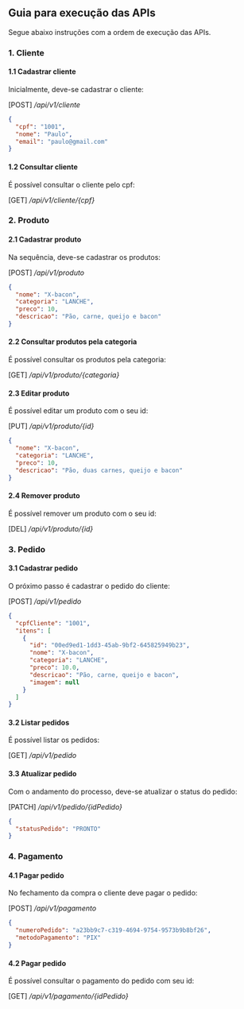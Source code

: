## Guia para execução das APIs

Segue abaixo instruções com a ordem de execução das APIs.

### 1. Cliente

#### 1.1 Cadastrar cliente

Inicialmente, deve-se cadastrar o cliente:

[POST] */api/v1/cliente*

```json
{
  "cpf": "1001",
  "nome": "Paulo",
  "email": "paulo@gmail.com"
}
```

#### 1.2 Consultar cliente

É possível consultar o cliente pelo cpf:

[GET] */api/v1/cliente/{cpf}*

### 2. Produto

#### 2.1 Cadastrar produto

Na sequência, deve-se cadastrar os produtos:

[POST] */api/v1/produto*

```json
{
  "nome": "X-bacon",
  "categoria": "LANCHE",
  "preco": 10,
  "descricao": "Pão, carne, queijo e bacon"
}
```

#### 2.2 Consultar produtos pela categoria

É possível consultar os produtos pela categoria:

[GET] */api/v1/produto/{categoria}*

#### 2.3 Editar produto

É possível editar um produto com o seu id:

[PUT] */api/v1/produto/{id}*

```json
{
  "nome": "X-bacon",
  "categoria": "LANCHE",
  "preco": 10,
  "descricao": "Pão, duas carnes, queijo e bacon"
}
```

#### 2.4 Remover produto

É possível remover um produto com o seu id:

[DEL] */api/v1/produto/{id}*

### 3. Pedido

#### 3.1 Cadastrar pedido

O próximo passo é cadastrar o pedido do cliente:

[POST] */api/v1/pedido*

```json
{
  "cpfCliente": "1001",
  "itens": [
    {
      "id": "00ed9ed1-1dd3-45ab-9bf2-645825949b23",
      "nome": "X-bacon",
      "categoria": "LANCHE",
      "preco": 10.0,
      "descricao": "Pão, carne, queijo e bacon",
      "imagem": null
    }
  ]
}
```

#### 3.2 Listar pedidos

É possível listar os pedidos:

[GET] */api/v1/pedido*

#### 3.3 Atualizar pedido

Com o andamento do processo, deve-se atualizar o status do pedido:

[PATCH] */api/v1/pedido/{idPedido}*

```json
{
  "statusPedido": "PRONTO"
}
```

### 4. Pagamento

#### 4.1 Pagar pedido

No fechamento da compra o cliente deve pagar o pedido:

[POST] */api/v1/pagamento*

```json
{
  "numeroPedido": "a23bb9c7-c319-4694-9754-9573b9b8bf26",
  "metodoPagamento": "PIX"
}
```

#### 4.2 Pagar pedido

É possível consultar o pagamento do pedido com seu id:

[GET] */api/v1/pagamento/{idPedido}*





